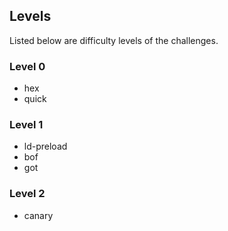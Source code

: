 ## Levels
Listed below are difficulty levels of the challenges.

### Level 0
 * hex
 * quick

### Level 1
 * ld-preload
 * bof
 * got
 
### Level 2
 * canary
